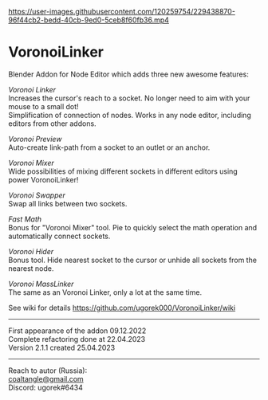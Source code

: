 https://user-images.githubusercontent.com/120259754/229438870-96f44cb2-bedd-40cb-9ed0-5ceb8f60fb36.mp4

# VoronoiLinker
Blender Addon for Node Editor which adds three new awesome features:


*Voronoi Linker*  
Increases the cursor's reach to a socket. No longer need to aim with your mouse to a small dot!  
Simplification of connection of nodes. Works in any node editor, including editors from other addons.  

*Voronoi Preview*  
Auto-create link-path from a socket to an outlet or an anchor.

*Voronoi Mixer*  
Wide possibilities of mixing different sockets in different editors using power VoronoiLinker!

*Voronoi Swapper*  
Swap all links between two sockets.

*Fast Math*  
Bonus for "Voronoi Mixer" tool. Pie to quickly select the math operation and automatically connect sockets.

*Voronoi Hider*  
Bonus tool. Hide nearest socket to the cursor or unhide all sockets from the nearest node.

*Voronoi MassLinker*  
The same as an Voronoi Linker, only a lot at the same time.


See wiki for details https://github.com/ugorek000/VoronoiLinker/wiki

----------------------
First appearance of the addon 09.12.2022  
Complete refactoring done at 22.04.2023  
Version 2.1.1 created 25.04.2023

----------------------
Reach to autor (Russia):  
coaltangle@gmail.com  
Discord: ugorek#6434
